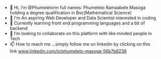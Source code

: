 - 👋 Hi, I’m @Phumelelorm full names: Phumelelo Ramaabele Masoga holding a degree qualification in Bsc(Mathematical Science)
- 👀 I'm An aspiring Web Developer and Data Scientist interested in coding
- 🌱 Currently learning front end programming languages and a bit of backend
- 💞️ I’m looking to collaborate on this platform with like minded people in Tech
- 📫 How to reach me ...simply follow me on linkedin by clicking on this link www.linkedin.com/in/phumelelo-masoga-56b7b8238

<!---
Phumelelorm/Phumelelorm is a ✨ special ✨ repository because its `README.md` (this file) appears on your GitHub profile.
You can click the Preview link to take a look at your changes.
--->
